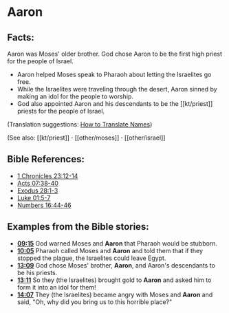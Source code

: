 # Aaron #

## Facts: ##

Aaron was Moses' older brother. God chose Aaron to be the first high priest for the people of Israel.

* Aaron helped Moses speak to Pharaoh about letting the Israelites go free.
* While the Israelites were traveling through the desert, Aaron sinned by making an idol for the people to worship.
* God also appointed Aaron and his descendants to be the [[kt/priest]] priests for the people of Israel.

(Translation suggestions: [How to Translate Names](en/ta-vol1/translate/man/translate-names))

(See also: [[kt/priest]] **·** [[other/moses]] **·** [[other/israel]]

## Bible References: ##

* [1 Chronicles 23:12-14](en/tn/1ch/help/23/12)
* [Acts 07:38-40](en/tn/act/help/07/38)
* [Exodus 28:1-3](en/tn/exo/help/28/01)
* [Luke 01:5-7](en/tn/luk/help/01/05)
* [Numbers 16:44-46](en/tn/num/help/16/44)

## Examples from the Bible stories: ##

* __[09:15](en/tn/obs/help/09/15)__ God warned Moses and __Aaron__  that Pharaoh would be stubborn.
* __[10:05](en/tn/obs/help/10/05)__ Pharaoh called Moses and __Aaron__  and told them that if they stopped the plague, the Israelites could leave Egypt.
* __[13:09](en/tn/obs/help/13/09)__ God chose Moses' brother, __Aaron__, and Aaron's descendants to be his priests.
* __[13:11](en/tn/obs/help/13/11)__ So they (the Israelites) brought gold to __Aaron__  and asked him to form it into an idol for them!
* __[14:07](en/tn/obs/help/14/07)__ They (the Israelites) became angry with Moses and __Aaron__  and said, "Oh, why did you bring us to this horrible place?"